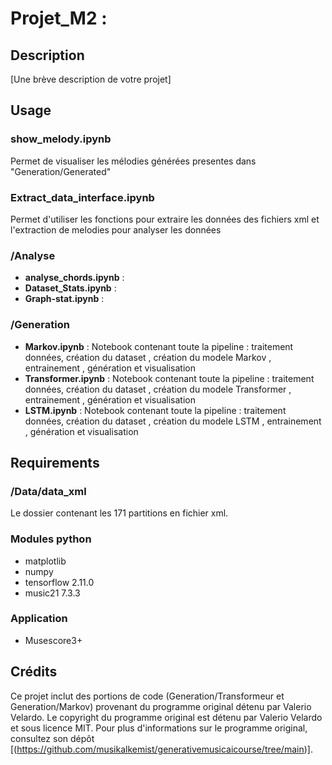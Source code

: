 # Projet_M2 : 

## Description
  [Une brève description de votre projet]
## Usage
  ### show_melody.ipynb
  Permet de visualiser les mélodies générées presentes dans "Generation/Generated"
  ### Extract_data_interface.ipynb
  Permet d'utiliser les fonctions pour extraire les données des fichiers xml et l'extraction de melodies pour analyser les données
  ### /Analyse
  * **analyse_chords.ipynb**  : 
  * **Dataset_Stats.ipynb** : 
  * **Graph-stat.ipynb** : 
  ### /Generation
  * **Markov.ipynb**  : Notebook contenant toute la pipeline : traitement données, création du dataset , création du modele Markov , entrainement , génération et visualisation
  * **Transformer.ipynb** : Notebook contenant toute la pipeline : traitement données, création du dataset , création du modele Transformer , entrainement , génération et visualisation
  * **LSTM.ipynb** : Notebook contenant toute la pipeline : traitement données, création du dataset , création du modele LSTM , entrainement , génération et visualisation
  
  
 
## Requirements
 ### /Data/data_xml
 Le dossier contenant les 171 partitions en fichier xml.
 ### Modules python
 * matplotlib
 * numpy          
 * tensorflow                2.11.0
 * music21                   7.3.3
 ### Application 
 * Musescore3+

## Crédits
Ce projet inclut des portions de code (Generation/Transformeur et Generation/Markov) provenant du programme original détenu par Valerio Velardo. Le copyright du programme original est détenu par Valerio Velardo et sous licence MIT. Pour plus d'informations sur le programme original, consultez son dépôt [(https://github.com/musikalkemist/generativemusicaicourse/tree/main)].

